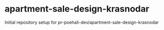 # apartment-sale-design-krasnodar

Initial repository setup for pr-poehali-dev/apartment-sale-design-krasnodar
